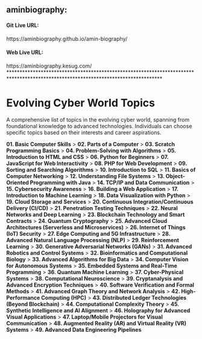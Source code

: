 <h2>aminbiography:</h2>
<h4>Git Live URL:</h4>
https://aminbiography.github.io/amin-biography/
<h4>Web Live URL:</h4> 
https://aminbiography.kesug.com/ 
**********************************************************************************************************************************

# Evolving Cyber World Topics

A comprehensive list of topics in the evolving cyber world, spanning from foundational knowledge to advanced technologies. Individuals can choose specific topics based on their interests and career aspirations.

**01. Basic Computer Skills** > **02. Parts of a Computer** > **03. Scratch Programming Basics** > **04. Problem-Solving with Algorithms** > **05. Introduction to HTML and CSS** > **06. Python for Beginners** > **07. JavaScript for Web Interactivity** > **08. PHP for Web Development** > **09. Sorting and Searching Algorithms** > **10. Introduction to SQL** > **11. Basics of Computer Networking** > **12. Understanding File Systems** > **13. Object-Oriented Programming with Java** > **14. TCP/IP and Data Communication** > **15. Cybersecurity Awareness** > **16. Building a Web Application** > **17. Introduction to Machine Learning** > **18. Data Visualization with Python** > **19. Cloud Storage and Services** > **20. Continuous Integration/Continuous Delivery (CI/CD)** > **21. Penetration Testing Techniques** > **22. Neural Networks and Deep Learning** > **23. Blockchain Technology and Smart Contracts** > **24. Quantum Cryptography** > **25. Advanced Cloud Architectures (Serverless and Microservices)** > **26. Internet of Things (IoT) Security** > **27. Edge Computing and 5G Infrastructure** > **28. Advanced Natural Language Processing (NLP)** > **29. Reinforcement Learning** > **30. Generative Adversarial Networks (GANs)** > **31. Advanced Robotics and Control Systems** > **32. Bioinformatics and Computational Biology** > **33. Advanced Algorithms for Big Data** > **34. Computer Vision for Autonomous Systems** > **35. Embedded Systems and Real-Time Programming** > **36. Quantum Machine Learning** > **37. Cyber-Physical Systems** > **38. Computational Neuroscience** > **39. Cryptanalysis and Advanced Encryption Techniques** > **40. Software Verification and Formal Methods** > **41. Advanced Graph Theory and Network Analysis** > **42. High-Performance Computing (HPC)** > **43. Distributed Ledger Technologies (Beyond Blockchain)** > **44. Computational Complexity Theory** > **45. Synthetic Intelligence and AI Alignment** > **46. Holography for Advanced Visual Applications** > **47. Laptop/Mobile Projectors for Visual Communication** > **48. Augmented Reality (AR) and Virtual Reality (VR) Systems** > **49. Advanced Data Engineering Pipelines**









